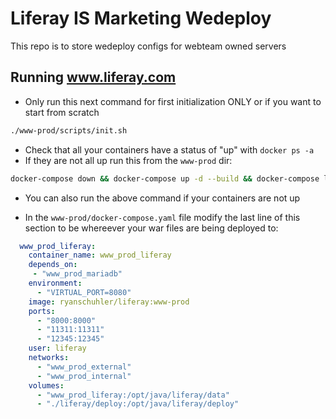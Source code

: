# Liferay IS Marketing Wedeploy

This repo is to store wedeploy configs for webteam owned servers

## Running www.liferay.com

* Only run this next command for first initialization ONLY or if you want to start from scratch

```bash
./www-prod/scripts/init.sh
```

* Check that all your containers have a status of "up" with `docker ps -a`
* If they are not all up run this from the `www-prod` dir:

```bash
docker-compose down && docker-compose up -d --build && docker-compose logs -f
```

* You can also run the above command if your containers are not up

* In the `www-prod/docker-compose.yaml` file modify the last line of this section to be whereever your war files are being deployed to:

```yaml
  www_prod_liferay:
    container_name: www_prod_liferay
    depends_on:
     - "www_prod_mariadb"
    environment:
      - "VIRTUAL_PORT=8080"
    image: ryanschuhler/liferay:www-prod
    ports:
      - "8000:8000"
      - "11311:11311"
      - "12345:12345"
    user: liferay
    networks:
      - "www_prod_external"
      - "www_prod_internal"
    volumes:
      - "www_prod_liferay:/opt/java/liferay/data"
      - "./liferay/deploy:/opt/java/liferay/deploy"
```